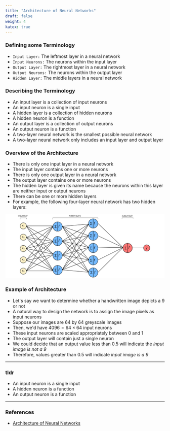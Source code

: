 ```yaml
---
title: "Architecture of Neural Networks"
draft: false
weight: 4
katex: true
---
```


### Defining some Terminology
- `Input Layer:` The leftmost layer in a neural network
- `Input Neurons:` The neurons within the input layer
- `Output Layer:` The rightmost layer in a neural network
- `Output Neurons:` The neurons within the output layer
- `Hidden Layer:` The middle layers in a neural network

### Describing the Terminology
- An input layer is a collection of input neurons
- An input neuron is a single input
- A hidden layer is a collection of hidden neurons
- A hidden neuron is a function
- An output layer is a collection of output neurons
- An output neuron is a function
- A two-layer neural network is the smallest possible neural network
- A two-layer neural network only includes an input layer and output layer

### Overview of the Architecture
- There is only one input layer in a neural network
- The input layer contains one or more neurons
- There is only one output layer in a neural network
- The output layer contains one or more neurons
- The hidden layer is given its name because the neurons within this layer are neither input or output neurons
- There can be one or more hidden layers
- For example, the following four-layer neural network has two hidden layers:

![Neural Network Architecture](../../../img/terminology.svg)

### Example of Architecture
- Let's say we want to determine whether a handwritten image depicts a $9$ or not
- A natural way to design the network is to assign the image pixels as input neurons
- Suppose our images are $64$ by $64$ greyscale images
- Then, we'd have $4096 = 64 \times 64$ input neurons
- These input neurons are scaled appropriately between 0 and 1
- The output layer will contain just a single neuron
- We could decide that an output value less than $0.5$ will indicate the *input image is not a $9$*
- Therefore, values greater than $0.5$ will indicate *input image is a $9$*

---

### tldr
- An input neuron is a single input
- A hidden neuron is a function
- An output neuron is a function

---

### References
- [Architecture of Neural Networks](http://neuralnetworksanddeeplearning.com/chap1.html#the_architecture_of_neural_networks)
